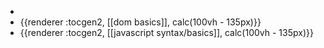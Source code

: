 -
- {{renderer :tocgen2, [[dom basics]], calc(100vh - 135px)}}
- {{renderer :tocgen2, [[javascript syntax/basics]], calc(100vh - 135px)}}